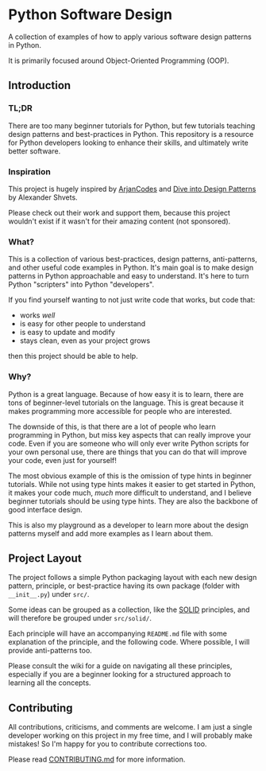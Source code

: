 # Python Software Design

A collection of examples of how to apply various software design patterns in Python.

It is primarily focused around Object-Oriented Programming (OOP).

## Introduction

### TL;DR

There are too many beginner tutorials for Python, but few tutorials teaching design
patterns and best-practices in Python. This repository is a resource for Python
developers looking to enhance their skills, and ultimately write better software.

### Inspiration

This project is hugely inspired by [ArjanCodes](https://www.youtube.com/@ArjanCodes)
and [Dive into Design Patterns](https://refactoring.guru/design-patterns/book) by
Alexander Shvets.

Please check out their work and support them, because this project wouldn't exist if it
wasn't for their amazing content (not sponsored).

### What?

This is a collection of various best-practices, design patterns, anti-patterns, and
other useful code examples in Python. It's main goal is to make design patterns in
Python approachable and easy to understand. It's here to turn Python "scripters" into
Python "developers".

If you find yourself wanting to not just write code that works, but code that:

- works _well_
- is easy for other people to understand
- is easy to update and modify
- stays clean, even as your project grows

then this project should be able to help.

### Why?

Python is a great language. Because of how easy it is to learn, there are tons of
beginner-level tutorials on the language. This is great because it makes programming
more accessible for people who are interested.

The downside of this, is that there are a lot of people who learn programming in Python,
but miss key aspects that can really improve your code. Even if you are someone who will
only ever write Python scripts for your own personal use, there are things that you can
do that will improve your code, even just for yourself!

The most obvious example of this is the omission of type hints in beginner tutorials.
While not using type hints makes it easier to get started in Python, it makes your code
much, _much_ more difficult to understand, and I believe beginner tutorials should be
using type hints. They are also the backbone of good interface design.

This is also my playground as a developer to learn more about the design patterns myself
and add more examples as I learn about them.

## Project Layout

The project follows a simple Python packaging layout with each new design pattern, 
principle, or best-practice having its own package (folder with `__init__.py`) under 
`src/`.

Some ideas can be grouped as a collection, like the 
[SOLID](https://en.wikipedia.org/wiki/SOLID) principles, and will therefore be 
grouped under `src/solid/`.

Each principle will have an accompanying `README.md` file with some explanation of 
the principle, and the following code. Where possible, I will provide anti-patterns too.

Please consult the wiki for a guide on navigating all these principles, especially 
if you are a beginner looking for a structured approach to learning all the concepts.

## Contributing

All contributions, criticisms, and comments are welcome. I am just a single developer
working on this project in my free time, and I will probably make mistakes!
So I'm happy for you to contribute corrections too.

Please read
[CONTRIBUTING.md](https://github.com/Jamie-McKernan/PythonSoftwareDesign/blob/master/CONTRIBUTING.md)
for more information.